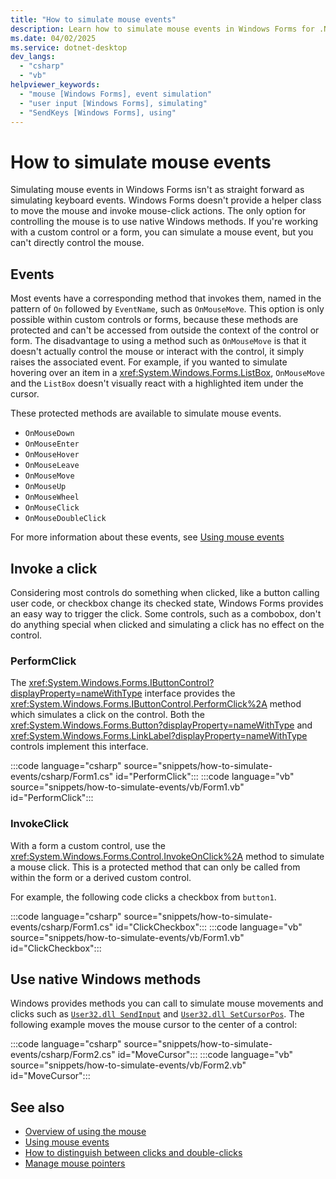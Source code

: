 ```yaml
---
title: "How to simulate mouse events"
description: Learn how to simulate mouse events in Windows Forms for .NET.
ms.date: 04/02/2025
ms.service: dotnet-desktop
dev_langs: 
  - "csharp"
  - "vb"
helpviewer_keywords: 
  - "mouse [Windows Forms], event simulation"
  - "user input [Windows Forms], simulating"
  - "SendKeys [Windows Forms], using"
---
```

# How to simulate mouse events

Simulating mouse events in Windows Forms isn't as straight forward as simulating keyboard events. Windows Forms doesn't provide a helper class to move the mouse and invoke mouse-click actions. The only option for controlling the mouse is to use native Windows methods. If you're working with a custom control or a form, you can simulate a mouse event, but you can't directly control the mouse.

## Events

Most events have a corresponding method that invokes them, named in the pattern of `On` followed by `EventName`, such as `OnMouseMove`. This option is only possible within custom controls or forms, because these methods are protected and can't be accessed from outside the context of the control or form. The disadvantage to using a method such as `OnMouseMove` is that it doesn't actually control the mouse or interact with the control, it simply raises the associated event. For example, if you wanted to simulate hovering over an item in a <xref:System.Windows.Forms.ListBox>, `OnMouseMove` and the `ListBox` doesn't visually react with a highlighted item under the cursor.

These protected methods are available to simulate mouse events.

- `OnMouseDown`
- `OnMouseEnter`
- `OnMouseHover`
- `OnMouseLeave`
- `OnMouseMove`
- `OnMouseUp`
- `OnMouseWheel`
- `OnMouseClick`
- `OnMouseDoubleClick`

For more information about these events, see [Using mouse events](events.md)

## Invoke a click

Considering most controls do something when clicked, like a button calling user code, or checkbox change its checked state, Windows Forms provides an easy way to trigger the click. Some controls, such as a combobox, don't do anything special when clicked and simulating a click has no effect on the control.

### PerformClick

The <xref:System.Windows.Forms.IButtonControl?displayProperty=nameWithType> interface provides the <xref:System.Windows.Forms.IButtonControl.PerformClick%2A> method which simulates a click on the control. Both the <xref:System.Windows.Forms.Button?displayProperty=nameWithType> and <xref:System.Windows.Forms.LinkLabel?displayProperty=nameWithType> controls implement this interface.

:::code language="csharp" source="snippets/how-to-simulate-events/csharp/Form1.cs" id="PerformClick":::
:::code language="vb" source="snippets/how-to-simulate-events/vb/Form1.vb" id="PerformClick":::

### InvokeClick

With a form a custom control, use the <xref:System.Windows.Forms.Control.InvokeOnClick%2A> method to simulate a mouse click. This is a protected method that can only be called from within the form or a derived custom control.

For example, the following code clicks a checkbox from `button1`.

:::code language="csharp" source="snippets/how-to-simulate-events/csharp/Form1.cs" id="ClickCheckbox":::
:::code language="vb" source="snippets/how-to-simulate-events/vb/Form1.vb" id="ClickCheckbox":::

## Use native Windows methods

Windows provides methods you can call to simulate mouse movements and clicks such as [`User32.dll SendInput`](/windows/win32/api/winuser/nf-winuser-sendinput) and [`User32.dll SetCursorPos`](/windows/win32/api/winuser/nf-winuser-setcursorpos). The following example moves the mouse cursor to the center of a control:

:::code language="csharp" source="snippets/how-to-simulate-events/csharp/Form2.cs" id="MoveCursor":::
:::code language="vb" source="snippets/how-to-simulate-events/vb/Form2.vb" id="MoveCursor":::

## See also

- [Overview of using the mouse](overview.md)
- [Using mouse events](events.md)
- [How to distinguish between clicks and double-clicks](how-to-distinguish-between-clicks-and-double-clicks.md)
- [Manage mouse pointers](how-to-manage-cursor-pointer.md)

